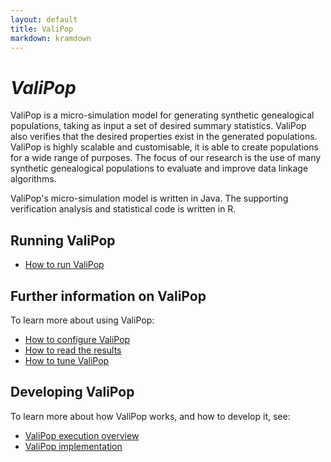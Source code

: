 ```yaml
---
layout: default
title: ValiPop
markdown: kramdown
---
```


# _ValiPop_

ValiPop is a micro-simulation model for generating synthetic genealogical populations, 
taking as input a set of desired summary statistics. ValiPop also verifies that the 
desired properties exist in the generated populations. ValiPop is highly scalable and 
customisable, it is able to create populations for a wide range of purposes.  The focus 
of our research is the use of many synthetic genealogical populations to evaluate and 
improve data linkage algorithms.

ValiPop's micro-simulation model is written in Java. The supporting verification analysis 
and statistical code is written in R.

## Running ValiPop

- [How to run ValiPop](usage/execution/index.md)

## Further information on ValiPop 

To learn more about using ValiPop:

- [How to configure ValiPop](usage/configuration/index.md)
- [How to read the results](usage/results.md)
- [How to tune ValiPop](usage/factor-search.md)

## Developing ValiPop

To learn more about how ValiPop works, and how to develop it, see:

- [ValiPop execution overview](development/overview.md)
- [ValiPop implementation](development/implementations.md)
